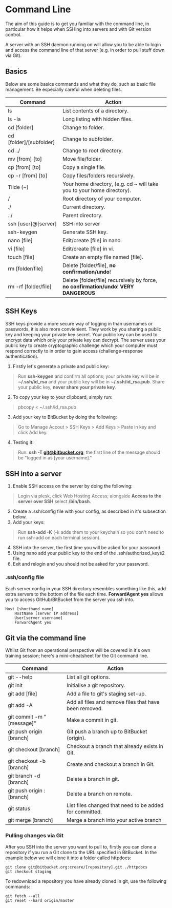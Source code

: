 # Command Line

The aim of this guide is to get you familiar with the command line, in particular how it helps when SSHing into servers and with Git version control.

A server with an SSH daemon running on will allow you to be able to login and access the command line of that server (e.g. in order to pull stuff down via Git).

## Basics

Below are some basics commands and what they do, such as basic file management. Be especially careful when deleting files. 

|Command|Action|
|---|---|
|ls|List contents of a directory.|
|ls -la|Long listing with hidden files.|
|cd [folder]|Change to folder.|
|cd [folder]/[subfolder]|Change to subfolder.|
|cd ../|Change to root directory.|
|mv [from] [to]|Move file/folder.|
|cp [from] [to]|Copy a single file.|
|cp -r [from] [to]|Copy files/folders recursively.|
|Tilde (~)|Your home directory, (e.g. cd ~ will take you to your home directory).|
|/|Root directory of your computer.|
|./|Current directory.|
|../|Parent directory.|
|ssh [user]@[server]|SSH into server|
|ssh-keygen|Generate SSH key.|
|nano [file]|Edit/create [file] in nano.|
|vi [file]|Edit/create [file] in vi.|
|touch [file]|Create an empty file named [file].|
|rm [folder/file]|Delete [folder/file], **no confirmation/undo**!|
|rm -rf [folder/file]|Delete [folder/file] recursively by force, **no confirmation/undo**! **VERY DANGEROUS**|

## SSH Keys

SSH keys provide a more secure way of logging in than usernames or passwords, it is also more convienient. They work by you sharing a public key and keeping your private key secret. Your public key can be used to encrypt data which only your private key can decrypt. The server uses your public key to create cryptographic challenge which your computer must respond correctly to in order to gain access (challenge-response authentication).

1. Firstly let's generate a private and public key:
> Run **ssh-keygen** and confirm all options; your private key will be in **~/.ssh/id_rsa** and your public key will be in **~/.ssh/id_rsa.pub**. Share your public key, **never share your private key**.
2. To copy your key to your clipboard, simply run:
> pbcopy < ~/.ssh/id_rsa.pub
3. Add your key to BitBucket by doing the following:
> Go to Manage Accout > SSH Keys > Add Keys > Paste in key and click Add key.
4. Testing it:
> Run: **ssh -T git@bitbucket.org**, the first line of the message should be "logged in as [your username]."

## SSH into a server

1. Enable SSH access on the server by doing the following:
> Login via plesk, click Web Hosting Access; alongside **Access to the server over SSH** select **/bin/bash**.
2. Create a .ssh/config file with your config, as described in it's subsection below.
3. Add your keys:
> Run **ssh-add -K** (-k adds them to your keychain so you don't need to run ssh-add on each terminal session).
4. SSH into the server, the first time you will be asked for your password.
5. Using nano add your public key to the end of the .ssh/authorized_keys2 file.
6. Exit and relogin and you should not be asked for your password.

### .ssh/config file
Each server config in your SSH directory resembles something like this, add extra servers  to the bottom of the file each time. **ForwardAgent yes** allows you to access GitHub/BitBucket from the server you  ssh into.
```
Host [shorthand name]
    HostName [server IP address]
    User[server username]
    ForwardAgent yes
```

## Git via the command line

Whilst Git from an operational perspective will be covered in it's own training session; here's a mini-cheatsheet for the Git command line.

|Command|Action|
|---|---|
|git --help|List all git options.|
|git init|Initialise a git repository.|
|git add [file]|Add a file to git's staging set-up.|
|git add -A|Add all files and remove files that have been removed.|
|git commit -m "[message]"|Make a commit in git.|
|git push origin [branch]|Git push a branch up to BitBucket (origin).|
|git checkout [branch]|Checkout a branch that already exists in Git.|
|git checkout -b [branch]|Create and checkout a branch in Git.|
|git branch -d [branch]|Delete a branch in git.|
|git push origin :[branch]|Delete a branch on remote.|
|git status|List files changed that need to be added for committed.|
|git merge [branch]|Merge a branch into your active branch|


### Pulling changes via Git

After you SSH into the server you want to pull to, firstly you can clone a repository if you run a Git clone to the URL specified in BitBucket. In the example below we will clone it into a folder called httpdocs:

```
git clone git@bitbucket.org:creare/[repository].git ./httpdocs
git checkout staging
```

To redownload a repository you have already cloned in git, use the following commands:

```
git fetch --all
git reset --hard origin/master
```